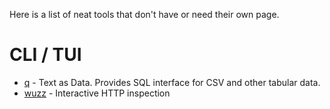 Here is a list of neat tools that don't have or need their own page.

# CLI / TUI

- [q](http://harelba.github.io/q/) - Text as Data. Provides SQL interface for CSV and other tabular data.
- [wuzz](https://github.com/asciimoo/wuzz) - Interactive HTTP inspection
